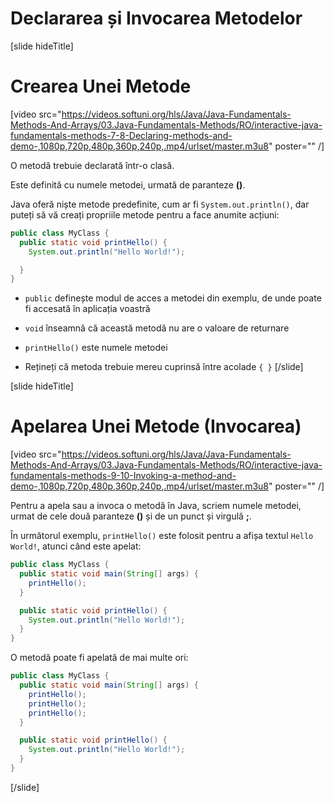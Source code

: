 # Declararea și Invocarea Metodelor

[slide hideTitle]
# Crearea Unei Metode

[video src="https://videos.softuni.org/hls/Java/Java-Fundamentals-Methods-And-Arrays/03.Java-Fundamentals-Methods/RO/interactive-java-fundamentals-methods-7-8-Declaring-methods-and-demo-,1080p,720p,480p,360p,240p,.mp4/urlset/master.m3u8" poster="" /]

O metodă trebuie declarată într-o clasă.

Este definită cu numele metodei, urmată de paranteze **()**.

Java oferă niște metode predefinite, cum ar fi `System.out.println()`, dar puteți să vă creați propriile metode pentru a face anumite acțiuni:

```Java
public class MyClass {
  public static void printHello() {
    System.out.println("Hello World!");

  }
}
```

* `public` definește modul de acces a metodei din exemplu, de unde poate fi accesată în aplicația voastră

* `void` înseamnă că această metodă nu are o valoare de returnare

* `printHello()` este numele metodei

* Rețineți că metoda trebuie mereu cuprinsă între acolade `{ }`
[/slide]

[slide hideTitle]

# Apelarea Unei Metode (Invocarea)
[video src="https://videos.softuni.org/hls/Java/Java-Fundamentals-Methods-And-Arrays/03.Java-Fundamentals-Methods/RO/interactive-java-fundamentals-methods-9-10-Invoking-a-method-and-demo-,1080p,720p,480p,360p,240p,.mp4/urlset/master.m3u8" poster="" /]

Pentru a apela sau a invoca o metodă în Java, scriem numele metodei, urmat de cele două paranteze **()** și de un punct și virgulă **;**.

În următorul exemplu, `printHello()` este folosit pentru a afișa textul `Hello World!`, atunci când este apelat:

```java live no-template
public class MyClass {
  public static void main(String[] args) {
    printHello();
  }

  public static void printHello() {
    System.out.println("Hello World!");
  }
}
```

O metodă poate fi apelată de mai multe ori:

```java live no-template
public class MyClass {
  public static void main(String[] args) {
    printHello();
    printHello();
    printHello();
  }

  public static void printHello() {
    System.out.println("Hello World!");
  }
}
```
[/slide]
